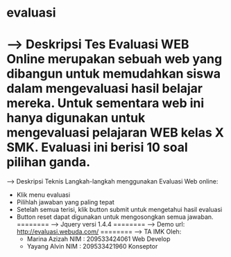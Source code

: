 evaluasi
========
--> Deskripsi Tes
Evaluasi WEB Online merupakan sebuah web yang dibangun untuk memudahkan siswa dalam mengevaluasi hasil belajar mereka. 
Untuk sementara web ini hanya digunakan untuk mengevaluasi pelajaran WEB kelas X SMK. Evaluasi ini berisi 10 soal pilihan ganda.
========
--> Deskripsi Teknis
Langkah-langkah menggunakan Evaluasi Web online:
* Klik menu evaluasi
* Pilihlah jawaban yang paling tepat
* Setelah semua terisi, klik button submit untuk mengetahui hasil evaluasi
* Button reset dapat digunakan untuk mengosongkan semua jawaban.
========
--> Jquery versi 1.4.4
========
--> Demo url: http://evaluasi.webuda.com/
========
--> TA IMK Oleh:
    - Marina Azizah 
      NIM : 209533424061
      Web Develop
    - Yayang Alvin
      NIM : 209533421960
      Konseptor